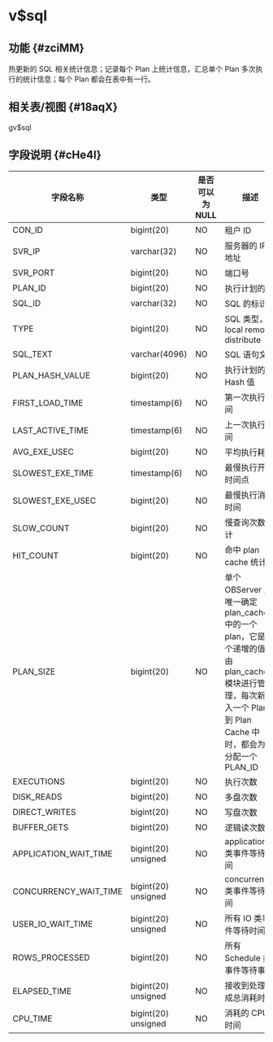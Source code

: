 v$sql 
==========================



功能 {#zciMM}
-----------

热更新的 SQL 相关统计信息；记录每个 Plan 上统计信息，汇总单个 Plan 多次执行的统计信息；每个 Plan 都会在表中有一行。

相关表/视图 {#18aqX}
---------------

gv$sql

字段说明 {#cHe4l}
-------------



|       **字段名称**        |       **类型**        | **是否可以为 NULL** |                                                      **描述**                                                      |
|-----------------------|---------------------|----------------|------------------------------------------------------------------------------------------------------------------|
| CON_ID                | bigint(20)          | NO             | 租户 ID                                                                                                            |
| SVR_IP                | varchar(32)         | NO             | 服务器的 IP 地址                                                                                                       |
| SVR_PORT              | bigint(20)          | NO             | 端口号                                                                                                              |
| PLAN_ID               | bigint(20)          | NO             | 执行计划的 ID                                                                                                         |
| SQL_ID                | varchar(32)         | NO             | SQL 的标识符                                                                                                         |
| TYPE                  | bigint(20)          | NO             | SQL 类型，local remote distribute                                                                                   |
| SQL_TEXT              | varchar(4096)       | NO             | SQL 语句文本                                                                                                         |
| PLAN_HASH_VALUE       | bigint(20)          | NO             | 执行计划的 Hash 值                                                                                                     |
| FIRST_LOAD_TIME       | timestamp(6)        | NO             | 第一次执行时间                                                                                                          |
| LAST_ACTIVE_TIME      | timestamp(6)        | NO             | 上一次执行时间                                                                                                          |
| AVG_EXE_USEC          | bigint(20)          | NO             | 平均执行耗时                                                                                                           |
| SLOWEST_EXE_TIME      | timestamp(6)        | NO             | 最慢执行开始时间点                                                                                                        |
| SLOWEST_EXE_USEC      | bigint(20)          | NO             | 最慢执行消耗时间                                                                                                         |
| SLOW_COUNT            | bigint(20)          | NO             | 慢查询次数统计                                                                                                          |
| HIT_COUNT             | bigint(20)          | NO             | 命中 plan cache 统计                                                                                                 |
| PLAN_SIZE             | bigint(20)          | NO             | 单个 OBServer 上唯一确定 plan_cache 中的一个 plan，它是一个递增的值，由 plan_cache 模块进行管理，每次新加入一个 Plan 到 Plan Cache 中时，都会为其分配一个PLAN_ID |
| EXECUTIONS            | bigint(20)          | NO             | 执行次数                                                                                                             |
| DISK_READS            | bigint(20)          | NO             | 多盘次数                                                                                                             |
| DIRECT_WRITES         | bigint(20)          | NO             | 写盘次数                                                                                                             |
| BUFFER_GETS           | bigint(20)          | NO             | 逻辑读次数                                                                                                            |
| APPLICATION_WAIT_TIME | bigint(20) unsigned | NO             | application 类事件等待时间                                                                                              |
| CONCURRENCY_WAIT_TIME | bigint(20) unsigned | NO             | concurrentcy 类事件等待时间                                                                                             |
| USER_IO_WAIT_TIME     | bigint(20) unsigned | NO             | 所有 IO 类事件等待时间                                                                                                    |
| ROWS_PROCESSED        | bigint(20)          | NO             | 所有 Schedule 类事件等待事件                                                                                              |
| ELAPSED_TIME          | bigint(20) unsigned | NO             | 接收到处理完成总消耗时间                                                                                                     |
| CPU_TIME              | bigint(20) unsigned | NO             | 消耗的 CPU 时间                                                                                                       |


